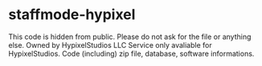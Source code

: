 # staffmode-hypixel

This code is hidden from public. Please do not ask for the file or anything else. Owned by HypixelStudios LLC
Service only avaliable for HypixelStudios. Code (including) zip file, database, software informations. 
